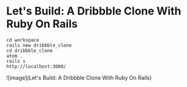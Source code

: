 # Let's Build: A Dribbble Clone With Ruby On Rails

```
cd workspace
rails new dribbble_clone
cd dribbble_clone
atom .
rails s
http://localhost:3000/
```

![image](Let's Build: A Dribbble Clone With Ruby On Rails)
